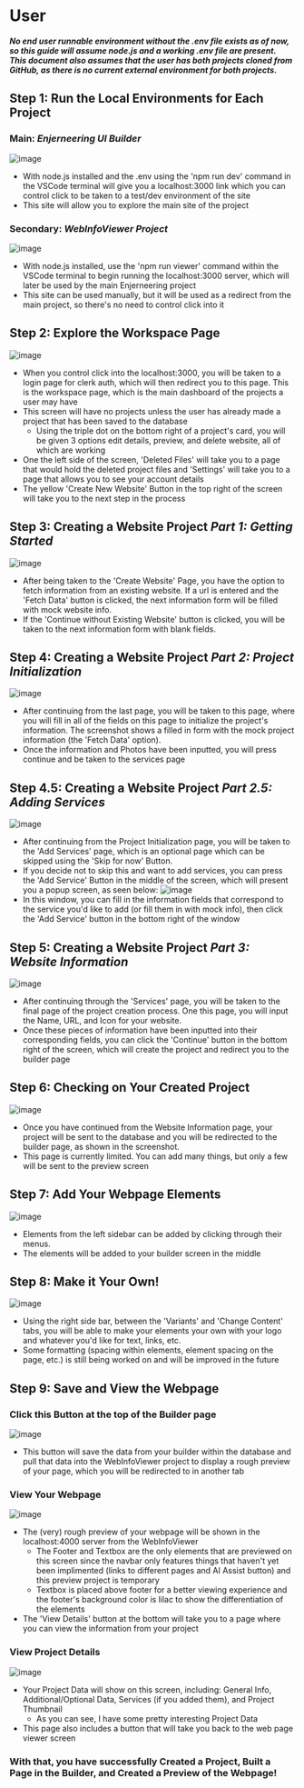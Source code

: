# User
***No end user runnable environment without the .env file exists as of now, so this guide will assume node.js and a working .env file are present.***
***This document also assumes that the user has both projects cloned from GitHub, as there is no current external environment for both projects.***
## Step 1: Run the Local Environments for Each Project 
### Main: ***Enjerneering UI Builder***
![image](https://github.com/user-attachments/assets/ac468ae7-1769-4925-9f99-0bbc38b84517)
- With node.js installed and the .env using the 'npm run dev' command in the VSCode terminal will give you a localhost:3000 link which you can control click to be taken to a test/dev environment of the site
- This site will allow you to explore the main site of the project
### Secondary: ***WebInfoViewer Project***
![image](https://github.com/user-attachments/assets/3aa9a2c9-bb2c-4205-85d2-425e2e9483e1)
- With node.js installed, use the 'npm run viewer' command within the VSCode terminal to begin running the localhost:3000 server, which will later be used by the main Enjerneering project
- This site can be used manually, but it will be used as a redirect from the main project, so there's no need to control click into it 

## Step 2: Explore the Workspace Page
![image](https://github.com/user-attachments/assets/ff0bdc5e-138e-41ef-b818-51f8864d8358)
- When you control click into the localhost:3000, you will be taken to a login page for clerk auth, which will then redirect you to this page. This is the workspace page, which is the main dashboard of the projects a user may have
- This screen will have no projects unless the user has already made a project that has been saved to the database
  - Using the triple dot on the bottom right of a project's card, you will be given 3 options edit details, preview, and delete website, all of which are working
- One the left side of the screen, 'Deleted Files' will take you to a page that would hold the deleted project files and 'Settings' will take you to a page that allows you to see your account details
- The yellow 'Create New Website' Button in the top right of the screen will take you to the next step in the process

## Step 3: Creating a Website Project *Part 1: Getting Started*
![image](https://github.com/user-attachments/assets/319fb785-b330-4d99-a9fd-77d09ab038f6)
- After being taken to the 'Create Website' Page, you have the option to fetch information from an existing website. If a url is entered and the 'Fetch Data' button is clicked, the next information form will be filled with mock website info.
- If the 'Continue without Existing Website' button is clicked, you will be taken to the next information form with blank fields.

## Step 4: Creating a Website Project *Part 2: Project Initialization*
![image](https://github.com/user-attachments/assets/40340bb0-b2a6-4160-ad69-d1cd2311b271)
- After continuing from the last page, you will be taken to this page, where you will fill in all of the fields on this page to initialize the project's information. The screenshot shows a filled in form with the mock project information (the 'Fetch Data' option).
- Once the information and Photos have been inputted, you will press continue and be taken to the services page

## Step 4.5: Creating a Website Project *Part 2.5: Adding Services*
![image](https://github.com/user-attachments/assets/b4d5a4cf-53f4-4f7c-863d-32de8b36096b)
- After continuing from the Project Initialization page, you will be taken to the 'Add Services' page, which is an optional page which can be skipped using the 'Skip for now' Button.
- If you decide not to skip this and want to add services, you can press the 'Add Service' Button in the middle of the screen, which will present you a popup screen, as seen below:
![image](https://github.com/user-attachments/assets/877bd945-08be-49e7-b873-769d382e4237)
- In this window, you can fill in the information fields that correspond to the service you'd like to add (or fill them in with mock info), then click the 'Add Service' button in the bottom right of the window

## Step 5: Creating a Website Project *Part 3: Website Information*
![image](https://github.com/user-attachments/assets/1b552951-de2f-4916-a83a-067811e21fd5)
- After continuing through the 'Services' page, you will be taken to the final page of the project creation process. One this page, you will input the Name, URL, and Icon for your website.
- Once these pieces of information have been inputted into their corresponding fields, you can click the 'Continue' button in the bottom right of the screen, which will create the project and redirect you to the builder page

## Step 6: Checking on Your Created Project
![image](https://github.com/user-attachments/assets/82385d32-d16b-4144-bb8e-0a5cd9544575)
- Once you have continued from the Website Information page, your project will be sent to the database and you will be redirected to the builder page, as shown in the screenshot.
- This page is currently limited. You can add many things, but only a few will be sent to the preview screen

## Step 7: Add Your Webpage Elements
![image](https://github.com/user-attachments/assets/e25fdd98-fc10-4ff2-9411-58f28685d278)
- Elements from the left sidebar can be added by clicking through their menus.
- The elements will be added to your builder screen in the middle 

## Step 8: Make it Your Own!
![image](https://github.com/user-attachments/assets/281f0a21-7ab2-4cb1-8e00-e1f8056d6cfa)
- Using the right side bar, between the 'Variants' and 'Change Content' tabs, you will be able to make your elements your own with your logo and whatever you'd like for text, links, etc.
- Some formatting (spacing within elements, element spacing on the page, etc.) is still being worked on and will be improved in the future

## Step 9: Save and View the Webpage
### Click this Button at the top of the Builder page
![image](https://github.com/user-attachments/assets/409c97b8-a97e-4538-ba29-e664f4e31a6a)
- This button will save the data from your builder within the database and pull that data into the WebInfoViewer project to display a rough preview of your page, which you will be redirected to in another tab
### View Your Webpage 
![image](https://github.com/user-attachments/assets/a896a548-a3ad-43de-adde-23e938eda557)
- The (very) rough preview of your webpage will be shown in the localhost:4000 server from the WebInfoViewer
  - The Footer and Textbox are the only elements that are previewed on this screen since the navbar only features things that haven't yet been implimented (links to different pages and AI Assist button) and this preview project is temporary
  - Textbox is placed above footer for a better viewing experience and the footer's background color is lilac to show the differentiation of the elements
- The 'View Details' button at the bottom will take you to a page where you can view the information from your project 
### View Project Details
![image](https://github.com/user-attachments/assets/838d261b-fec7-4c34-aa30-43d0f8e6e066)
- Your Project Data will show on this screen, including: General Info, Additional/Optional Data, Services (if you added them), and Project Thumbnail
  - As you can see, I have some pretty interesting Project Data 
- This page also includes a button that will take you back to the web page viewer screen

### **With that, you have successfully Created a Project, Built a Page in the Builder, and Created a Preview of the Webpage!**
